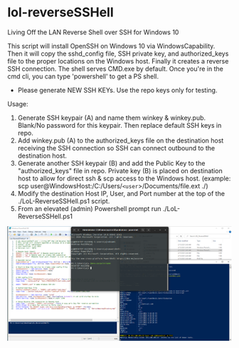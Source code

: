 # lol-reverseSSHell
Living Off the LAN Reverse Shell over SSH for Windows 10

This script will install OpenSSH on Windows 10 via WindowsCapability. Then it will copy the sshd_config file, SSH private key, and authorized_keys file to the proper locations on the Windows host. Finally it creates a reverse SSH connection. The shell serves CMD.exe by default. Once you're in the cmd cli, you can type 'powershell' to get a PS shell. 

* Please generate NEW SSH KEYs. Use the repo keys only for testing. 

Usage: 
1. Generate SSH keypair (A) and name them winkey & winkey.pub. Blank/No password for this keypair. Then replace default SSH keys in repo.
2. Add winkey.pub (A) to the authorized_keys file on the destination host receiving the SSH connection so SSH can connect outbound to the destination host. 
3. Generate another SSH keypair (B) and add the Public Key to the "authorized_keys" file in repo. Private key (B) is placed on destination host to allow for direct ssh & scp access to the Windows host. (example: scp user@WindowsHost:/C:/Users/`<user`>/Documents/file.ext ./)
4. Modify the destination Host IP, User, and Port number at the top of the ./LoL-ReverseSSHell.ps1 script. 
5. From an elevated (admin) Powershell prompt run ./LoL-ReverseSSHell.ps1
 

![alt text](https://github.com/ArronJablonowski/lol-reverseSSHell/blob/main/image.png?raw=true)

